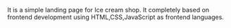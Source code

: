 It is a simple landing page for Ice cream shop. It completely based on frontend development using HTML,CSS,JavaScript as frontend languages.
